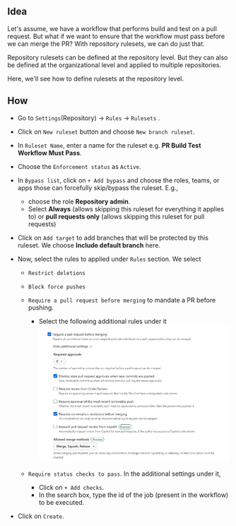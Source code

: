 ## Idea
Let's assume, we have a workflow that performs build and test on a pull request. But what if we want to ensure that the workflow must pass before we can merge the PR? With repository rulesets, we can do just that.

Repository rulesets can be defined at the repository level. But they can also be defined at the organizational level and applied to multiple repositories.

Here, we'll see how to define rulesets at the repository level.

## How
- Go to `Settings`(Repository) → `Rules` → `Rulesets` .

- Click on `New ruleset` button and choose `New branch ruleset`.

- In `Ruleset Name`, enter a name for the ruleset e.g. **PR Build Test Workflow Must Pass**.

- Choose the `Enforcement status` as `Active`.

- In `Bypass list`, click on `+ Add bypass` and choose the roles, teams, or apps those can forcefully skip/bypass the ruleset. E.g.,
  - choose the role **Repository admin**.
  - Select **Always** (allows skipping this ruleset for everything it applies to) or **pull requests only** (allows skipping this ruleset for pull requests)

- Click on `Add target` to add branches that will be protected by this ruleset. We choose **Include default branch** here.

- Now, select the rules to applied under `Rules` section. We select
  - `Restrict deletions`
  - `Block force pushes`
  - `Require a pull request before merging` to mandate a PR before pushing.
    - Select the following additional rules under it ![Require_Pull_Request_Rule](../assets/require-pr-rule.JPG)

  - `Require status checks to pass`. In the additional settings under it,
    - Click on `+ Add checks`.
    - In the search box, type the id of the job (present in the workflow) to be executed.

- Click on `Create`.

